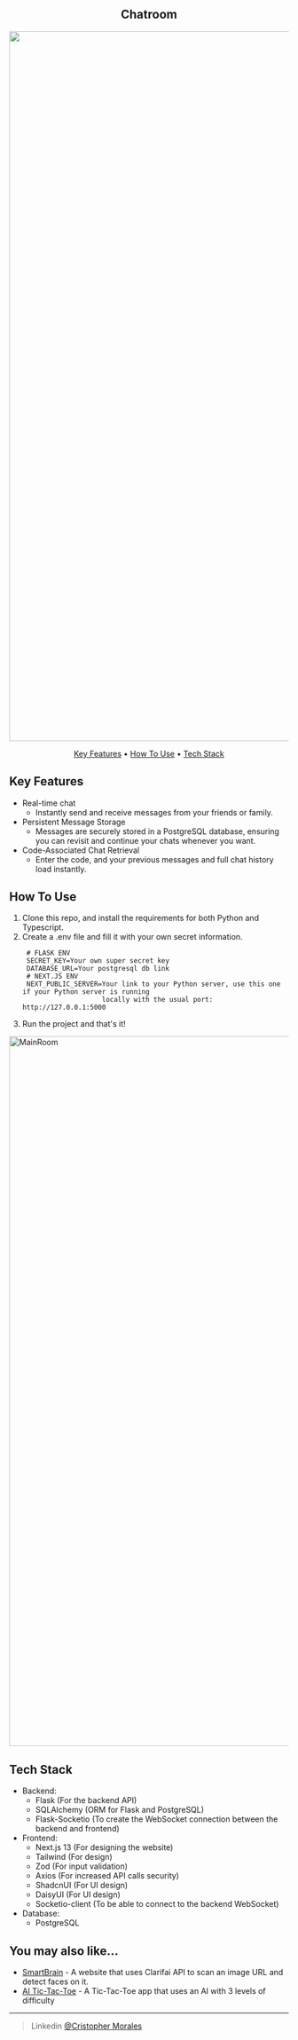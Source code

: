 <h2 align="center">Chatroom</h4>
<p align="center">
  <img width="1280" alt="ChatRoom" src="https://github.com/CrisMorinaga/ChatRoom/assets/128830239/32003910-a4a1-405c-b955-7668b6f898f3">
</p>

<p align="center">
  <a href="#key-features">Key Features</a> •
  <a href="#how-to-use">How To Use</a> •
  <a href="#tech-stack">Tech Stack</a>
</p>


## Key Features

* Real-time chat
  - Instantly send and receive messages from your friends or family.
* Persistent Message Storage
  - Messages are securely stored in a PostgreSQL database, ensuring you can revisit and continue your chats whenever you want.
* Code-Associated Chat Retrieval
  - Enter the code, and your previous messages and full chat history load instantly.

## How To Use

1) Clone this repo, and install the requirements for both Python and Typescript.
2) Create a .env file and fill it with your own secret information.
   ```
    # FLASK ENV
    SECRET_KEY=Your own super secret key
    DATABASE_URL=Your postgresql db link
    # NEXT.JS ENV
    NEXT_PUBLIC_SERVER=Your link to your Python server, use this one if your Python server is running
                       locally with the usual port: http://127.0.0.1:5000
    ```
3) Run the project and that's it!

<img width="1280" alt="MainRoom" src="https://github.com/CrisMorinaga/ChatRoom/assets/128830239/b073b344-0f06-47a1-9257-4a1332af1564">

 
## Tech Stack

* Backend:
  - Flask (For the backend API)
  - SQLAlchemy (ORM for Flask and PostgreSQL)
  - Flask-Socketio (To create the WebSocket connection between the backend and frontend)
* Frontend:
  - Next.js 13 (For designing the website)
  - Tailwind (For design)
  - Zod (For input validation)
  - Axios (For increased API calls security)
  - ShadcnUI (For UI design)
  - DaisyUI (For UI design)
  - Socketio-client (To be able to connect to the backend WebSocket)
* Database:
  - PostgreSQL

## You may also like...

- [SmartBrain](https://github.com/CrisMorinaga/SmartBrain) - A website that uses Clarifai API to scan an image URL and detect faces on it.
- [AI Tic-Tac-Toe](https://github.com/CrisMorinaga/Tic-Tac-Toe) - A Tic-Tac-Toe app that uses an AI with 3 levels of difficulty

---

> Linkedin [@Cristopher Morales](www.linkedin.com/in/cristopher-morales-c)


